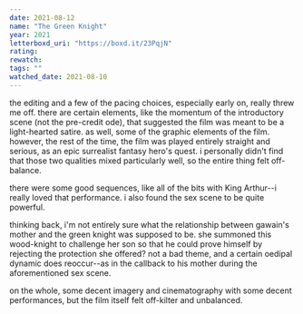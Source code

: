 ```yaml
---
date: 2021-08-12
name: "The Green Knight"
year: 2021
letterboxd_uri: "https://boxd.it/23PqjN"
rating: 
rewatch: 
tags: ""
watched_date: 2021-08-10
---
```


the editing and a few of the pacing choices, especially early on, really threw me off. there are certain elements, like the momentum of the introductory scene (not the pre-credit ode), that suggested the film was meant to be a light-hearted satire. as well, some of the graphic elements of the film. however, the rest of the time, the film was played entirely straight and serious, as an epic surrealist fantasy hero's quest. i personally didn't find that those two qualities mixed particularly well, so the entire thing felt off-balance.

there were some good sequences, like all of the bits with King Arthur--i really loved that performance. i also found the sex scene to be quite powerful.

thinking back, i'm not entirely sure what the relationship between gawain's mother and the green knight was supposed to be. she summoned this wood-knight to challenge her son so that he could prove himself by rejecting the protection she offered? not a bad theme, and a certain oedipal dynamic does reoccur--as in the callback to his mother during the aforementioned sex scene.

on the whole, some decent imagery and cinematography with some decent performances, but the film itself felt off-kilter and unbalanced.

